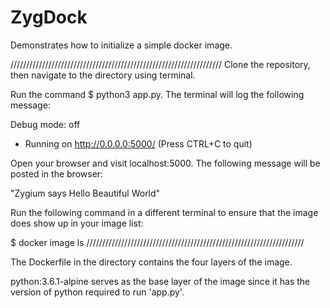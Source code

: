 # ZygDock
Demonstrates how to initialize a simple docker image.


///////////////////////////////////////////////////////////////////
Clone the repository, then navigate to the directory using terminal.

Run the command $ python3 app.py. The terminal will log the following message:

Debug mode: off
 * Running on http://0.0.0.0:5000/ (Press CTRL+C to quit)

 Open your browser and visit localhost:5000.
 The following message will be posted in the browser:

 "Zygium says Hello Beautiful World"

 Run the following command in a different terminal to ensure that the image does
 show up in your image list:

 $ docker image ls
/////////////////////////////////////////////////////////////////////

The Dockerfile in the directory contains the four layers of the image.

python:3.6.1-alpine serves as the base layer of the image since it has the version
of python required to run 'app.py'.
